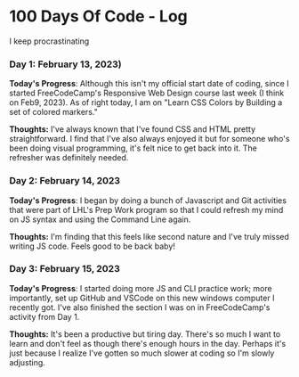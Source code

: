 # 100 Days Of Code - Log

I keep procrastinating 

### Day 1: February 13, 2023)

**Today's Progress**: Although this isn't my official start date of coding, since I started FreeCodeCamp's Responsive Web Design course last week (I think on Feb9, 2023). As of right today, I am on "Learn CSS Colors by Building a set of colored markers."

**Thoughts:** I've always known that I've found CSS and HTML pretty straightforward. I find that I've also always enjoyed it but for someone who's been doing visual programming, it's felt nice to get back into it. The refresher was definitely needed.

<!-- **Link to work:** [Calculator App](http://www.example.com) -->

### Day 2: February 14, 2023

**Today's Progress**: I began by doing a bunch of Javascript and Git activities that were part of LHL's Prep Work program so that I could refresh my mind on JS syntax and using the Command Line again. 

**Thoughts:** I'm finding that this feels like second nature and I've truly missed writing JS code. Feels good to be back baby!

### Day 3: February 15, 2023

**Today's Progress**: I started doing more JS and CLI practice work; more importantly, set up GitHub and VSCode on this new windows computer I recently got. I've also finished the section I was on in FreeCodeCamp's activity from Day 1.

**Thoughts:** It's been a productive but tiring day. There's so much I want to learn and don't feel as though there's enough hours in the day. Perhaps it's just because I realize I've gotten so much slower at coding so I'm slowly adjusting.